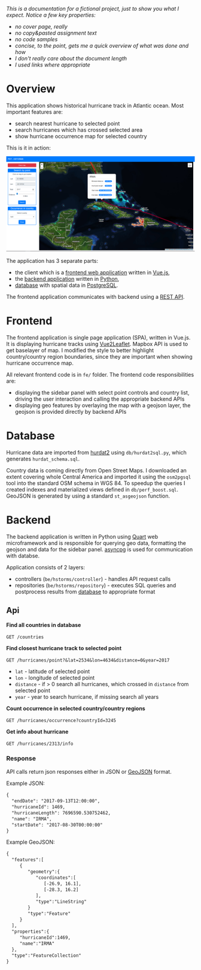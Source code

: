 *This is a documentation for a fictional project, just to show you what I expect. Notice a few key properties:*
- *no cover page, really*
- *no copy&pasted assignment text*
- *no code samples*
- *concise, to the point, gets me a quick overview of what was done and how*
- *I don't really care about the document length*
- *I used links where appropriate*

# Overview

This application shows historical hurricane track in Atlantic ocean. Most important features are:
- search nearest hurricane to selected point
- search hurricanes which has crossed selected area
- show hurricane occurrence map for selected country

This is it in action:

![Screenshot](screenshot.png)

The application has 3 separate parts:
- the client which is a [frontend web application](#frontend) written in [Vue.js](https://vuejs.org/),
- the [backend application](#backend) written in [Python](https://www.python.org/),
- [database](#database) with spatial data in [PostgreSQL](https://www.postgresql.org/).

The frontend application communicates with backend using a [REST API](#api).

# Frontend

The frontend application is single page application (SPA), written in Vue.js.  It is displaying hurricane tracks using [Vue2Leaflet](https://github.com/KoRiGaN/Vue2Leaflet). Mapbox API is used to get baselayer of map. I modified the style to better highlight country/country region boundaries, since they are important when showing hurricane occurrence map.

All relevant frontend code is in `fe/` folder. The frontend code responsibilities are:
- displaying the sidebar panel with select point controls and country list, driving the user interaction and calling the appropriate backend APIs
- displaying geo features by overlaying the map with a geojson layer, the geojson is provided directly by backend APIs

# Database

Hurricane data are imported from [hurdat2](https://www.nhc.noaa.gov/data/hurdat/hurdat2-1851-2017-050118.txt) using `db/hurdat2sql.py`, which generates `hurdat_schema.sql`.

Country data is coming directly from Open Street Maps. I downloaded an extent covering whole Central America and imported it using the `osm2pgsql` tool into the standard OSM schema in WGS 84. To speedup the queries I created indexes and materialized views defined in `db/perf_boost.sql`. GeoJSON is generated by using a standard `st_asgeojson` function.

# Backend

The backend application is written in Python using [Quart](https://gitlab.com/pgjones/quart) web microframework and is responsible for querying geo data, formatting the geojson and data for the sidebar panel. [asyncpg](https://github.com/MagicStack/asyncpg) is used for communication with databse. 

Application consists of 2 layers:
- controllers (`be/hstorms/controller`) - handles API request calls
- repositories (`be/hstorms/repository`) - executes SQL queries and postprocess results from [database](#database) to appropriate format

## Api

**Find all countries in database**

`GET /countries`

**Find closest hurricane track to selected point**

`GET /hurricanes/point?&lat=2534&lon=4634&distance=0&year=2017`
- `lat` - latitude of selected point
- `lon` - longitude of selected point
- `distance` - if > 0 search all hurricanes, which crossed in `distance` from selected point
- `year` - year to search hurricane, if missing search all years

**Count occurrence in selected country/country regions**

`GET /hurricanes/occurrence?countryId=3245`

**Get info about hurricane**

`GET /hurricanes/2313/info`

### Response

API calls return json responses either in JSON or [GeoJSON](http://geojson.org/) format.

Example JSON:
```
{
  "endDate": "2017-09-13T12:00:00", 
  "hurricaneId": 1469, 
  "hurricaneLength": 7696590.530752462, 
  "name": "IRMA", 
  "startDate": "2017-08-30T00:00:00"
}
```

Example GeoJSON:
```
{
  "features":[
     {
        "geometry":{
           "coordinates":[
              [-26.9, 16.1],
              [-28.3, 16.2]
           ],
           "type":"LineString"
        }
        "type":"Feature"
     }
  ],
  "properties":{
     "hurricaneId":1469,
     "name":"IRMA"
  },
  "type":"FeatureCollection"
}
```



